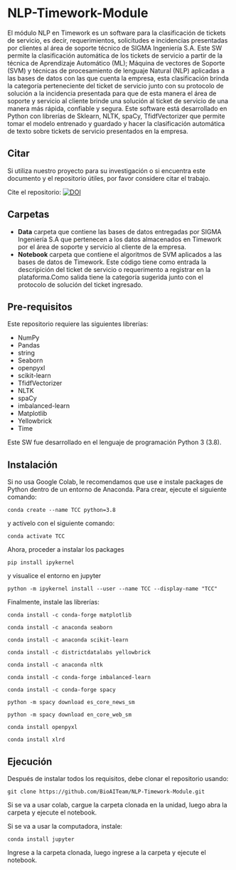 # NLP-Timework-Module
El módulo NLP en Timework es un software para la clasificación de tickets de servicio, es decir, requerimientos, solicitudes e incidencias presentadas por clientes al área de soporte técnico de SIGMA Ingeniería S.A. Este SW permite la clasificación automática de los tickets de servicio a partir de la técnica de Aprendizaje Automático (ML); Máquina de vectores de Soporte (SVM) y técnicas de procesamiento de lenguaje Natural (NLP) aplicadas a las bases de datos con las que cuenta la empresa, esta clasificación brinda la categoría perteneciente del ticket de servicio junto con su protocolo de solución a la incidencia presentada para que de esta manera el área de soporte y servicio al cliente brinde una solución al ticket de servicio de una manera más rápida, confiable y segura. Este software está desarrollado en Python con librerías de Sklearn, NLTK, spaCy, TfidfVectorizer que permite tomar el modelo entrenado y guardado y hacer la clasificación automática de texto sobre tickets de servicio presentados en la empresa.

## Citar

Si utiliza nuestro proyecto para su investigación o si encuentra este documento y el repositorio útiles, por favor considere citar el trabajo.

Cite el repositorio: [![DOI](https://zenodo.org/badge/500692485.svg)](https://zenodo.org/badge/latestdoi/500692485) 

## Carpetas

- **Data** carpeta que contiene las bases de datos entregadas por SIGMA Ingeniería S.A que pertenecen a los datos almacenados en Timework por el área de soporte y servicio al cliente de la empresa.
- **Notebook** carpeta que contiene el algoritmos de SVM aplicados a las bases de datos de Timework.
Este código tiene como entrada la descripición del ticket de servicio o requerimento a registrar en la plataforma.Como salida tiene la categoría sugerida junto con el protocolo de solución del ticket ingresado.

## Pre-requisitos
Este repositorio requiere las siguientes librerías:

- NumPy
- Pandas
- string
- Seaborn
- openpyxl
- scikit-learn
- TfidfVectorizer
- NLTK
- spaCy
- imbalanced-learn
- Matplotlib
- Yellowbrick
- Time

Este SW fue desarrollado en el lenguaje de programación Python 3 (3.8).

## Instalación

Si no usa Google Colab, le recomendamos que use e instale packages de Python dentro de un entorno de Anaconda. Para crear, ejecute el siguiente comando:
```
conda create --name TCC python=3.8
```
y actívelo con el siguiente comando:
```
conda activate TCC
```
Ahora, proceder a instalar los packages
```
pip install ipykernel
```
y visualice el entorno en jupyter
```
python -m ipykernel install --user --name TCC --display-name "TCC"
```
Finalmente, instale las librerías:
```
conda install -c conda-forge matplotlib
```
```
conda install -c anaconda seaborn
```
```
conda install -c anaconda scikit-learn
```
```
conda install -c districtdatalabs yellowbrick
```
```
conda install -c anaconda nltk
```
```
conda install -c conda-forge imbalanced-learn
```
```
conda install -c conda-forge spacy
```
```
python -m spacy download es_core_news_sm
```
```
python -m spacy download en_core_web_sm
```
```
conda install openpyxl
```
```
conda install xlrd
```

## Ejecución
Después de instalar todos los requisitos, debe clonar el repositorio usando:
```
git clone https://github.com/BioAITeam/NLP-Timework-Module.git
```
Si se va a usar colab, cargue la carpeta clonada en la unidad, luego abra la carpeta y ejecute el notebook.

Si se va a usar la computadora, instale:
```
conda install jupyter 
```
Ingrese a la carpeta clonada, luego ingrese a la carpeta y ejecute el notebook.
